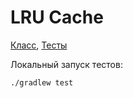 # LRU Cache

[Класс](src/main/java/lab1/LRUCache.java), [Тесты](src/test/java/lab1/LRUCacheTest.java)

Локальный запуск тестов:

```
./gradlew test
```
